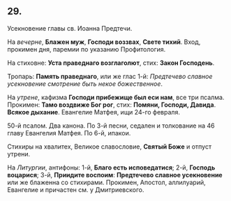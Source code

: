 
## 29.

Усекновение главы св. Иоанна Предтечи.

На *вечерне*, **Блажен муж**, **Господи воззвах**, **Свете тихий**. 
Вход, прокимен дня, паремии по указанию Профитология. 

На стиховне: **Уста праведнаго возглаголют**, стих: **Закон Господень**. 

Тропарь: **Память праведнаго**, или же глас 1-й: *Предтечево славное усекновение 
смотрение быть некое божественное*.

На *утрене*, кафизма **Господи прибежище был еси нам**, все три псалма. Прокимен: 
**Тамо воздвиже Бог рог**, стих: **Помяни, Господи, Давида**. **Всякое дыхание**. 
Евангелие Матфея, ищи 24-го февраля. 

50-й псалом. Два канона. По 3-й песни, седален и толкование на 46 главу Евангелия Матфея. 
По 6-й, ипакои. 

Стихиры на хвалитех, Великое славословие, **Святый Боже** и отпуст утрени.

На *Литургии*, антифоны: 1-й, **Благо есть исповедатися**; 2-й, **Господь воцарися**; 
3-й, **Приидите воспоим**: **Предтечево славное усекновение** или же блаженна со 
стихирами. Прокимен, Апостол, аллилуарий, Евангелие и причастен см. у Дмитриевского.
